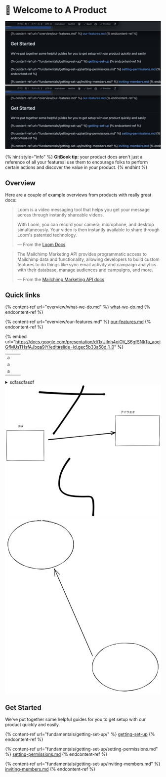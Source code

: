 # 👋 Welcome to A Product

![test](assets/2022-11-05-23.35.35.png) ![test](assets/2022-11-05-23.35.35.png)

{% hint style="info" %}
**GitBook tip:** your product docs aren't just a reference of all your features! use them to encourage folks to perform certain actions and discover the value in your product.
{% endhint %}

## Overview

Here are a couple of example overviews from products with really great docs:

> Loom is a video messaging tool that helps you get your message across through instantly shareable videos.
>
> With Loom, you can record your camera, microphone, and desktop simultaneously. Your video is then instantly available to share through Loom's patented technology.
>
> — From the [Loom Docs](https://support.loom.com/hc/en-us/articles/360002158057-What-is-Loom-)

> The Mailchimp Marketing API provides programmatic access to Mailchimp data and functionality, allowing developers to build custom features to do things like sync email activity and campaign analytics with their database, manage audiences and campaigns, and more.
>
> — From the [Mailchimp Marketing API docs](https://mailchimp.com/developer/marketing/docs/fundamentals/)

## Quick links

{% content-ref url="overview/what-we-do.md" %}
[what-we-do.md](overview/what-we-do.md)
{% endcontent-ref %}

{% content-ref url="overview/our-features.md" %}
[our-features.md](overview/our-features.md)
{% endcontent-ref %}

{% embed url="https://docs.google.com/presentation/d/1xUiInh4ojOV_S6gfSNkTa_aoejGfMUsTHsfAJbqa9iY/edit#slide=id.gec5b33a58d_1_0" %}

|   |   |   |
| - | - | - |
| a |   |   |
| a |   |   |
| a |   |   |

<details>

<summary>sdfasdfasdf</summary>

asdfasdfa

</details>

<img src=".gitbook/assets/test.svg" alt="" class="gitbook-drawing">

<img src=".gitbook/assets/file.drawing.svg" alt="" class="gitbook-drawing">

## Get Started

We've put together some helpful guides for you to get setup with our product quickly and easily.

{% content-ref url="fundamentals/getting-set-up/" %}
[getting-set-up](fundamentals/getting-set-up/)
{% endcontent-ref %}

{% content-ref url="fundamentals/getting-set-up/setting-permissions.md" %}
[setting-permissions.md](fundamentals/getting-set-up/setting-permissions.md)
{% endcontent-ref %}

{% content-ref url="fundamentals/getting-set-up/inviting-members.md" %}
[inviting-members.md](fundamentals/getting-set-up/inviting-members.md)
{% endcontent-ref %}
